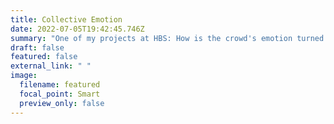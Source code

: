 ```yaml
---
title: Collective Emotion
date: 2022-07-05T19:42:45.746Z
summary: "One of my projects at HBS: How is the crowd's emotion turned on?"
draft: false
featured: false
external_link: " "
image:
  filename: featured
  focal_point: Smart
  preview_only: false
---
```

